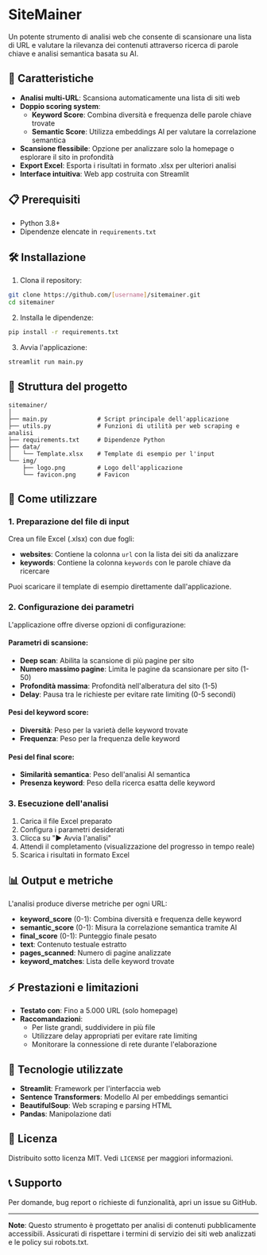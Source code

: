# SiteMainer

Un potente strumento di analisi web che consente di scansionare una lista di URL e valutare la rilevanza dei contenuti attraverso ricerca di parole chiave e analisi semantica basata su AI.

## 🚀 Caratteristiche

- **Analisi multi-URL**: Scansiona automaticamente una lista di siti web
- **Doppio scoring system**:
  - **Keyword Score**: Combina diversità e frequenza delle parole chiave trovate
  - **Semantic Score**: Utilizza embeddings AI per valutare la correlazione semantica
- **Scansione flessibile**: Opzione per analizzare solo la homepage o esplorare il sito in profondità
- **Export Excel**: Esporta i risultati in formato .xlsx per ulteriori analisi
- **Interface intuitiva**: Web app costruita con Streamlit

## 📋 Prerequisiti

- Python 3.8+
- Dipendenze elencate in `requirements.txt`

## 🛠️ Installazione

1. Clona il repository:
```bash
git clone https://github.com/[username]/sitemainer.git
cd sitemainer
```

2. Installa le dipendenze:
```bash
pip install -r requirements.txt
```

3. Avvia l'applicazione:
```bash
streamlit run main.py
```

## 📁 Struttura del progetto

```
sitemainer/
│
├── main.py              # Script principale dell'applicazione
├── utils.py             # Funzioni di utilità per web scraping e analisi
├── requirements.txt     # Dipendenze Python
├── data/
│   └── Template.xlsx    # Template di esempio per l'input
└── img/
    ├── logo.png         # Logo dell'applicazione
    └── favicon.png      # Favicon
```

## 🎯 Come utilizzare

### 1. Preparazione del file di input

Crea un file Excel (.xlsx) con due fogli:

- **websites**: Contiene la colonna `url` con la lista dei siti da analizzare
- **keywords**: Contiene la colonna `keywords` con le parole chiave da ricercare

Puoi scaricare il template di esempio direttamente dall'applicazione.

### 2. Configurazione dei parametri

L'applicazione offre diverse opzioni di configurazione:

#### Parametri di scansione:
- **Deep scan**: Abilita la scansione di più pagine per sito
- **Numero massimo pagine**: Limita le pagine da scansionare per sito (1-50)
- **Profondità massima**: Profondità nell'alberatura del sito (1-5)
- **Delay**: Pausa tra le richieste per evitare rate limiting (0-5 secondi)

#### Pesi del keyword score:
- **Diversità**: Peso per la varietà delle keyword trovate
- **Frequenza**: Peso per la frequenza delle keyword

#### Pesi del final score:
- **Similarità semantica**: Peso dell'analisi AI semantica
- **Presenza keyword**: Peso della ricerca esatta delle keyword

### 3. Esecuzione dell'analisi

1. Carica il file Excel preparato
2. Configura i parametri desiderati
3. Clicca su "▶️ Avvia l'analisi"
4. Attendi il completamento (visualizzazione del progresso in tempo reale)
5. Scarica i risultati in formato Excel

## 📊 Output e metriche

L'analisi produce diverse metriche per ogni URL:

- **keyword_score** (0-1): Combina diversità e frequenza delle keyword
- **semantic_score** (0-1): Misura la correlazione semantica tramite AI
- **final_score** (0-1): Punteggio finale pesato
- **text**: Contenuto testuale estratto
- **pages_scanned**: Numero di pagine analizzate
- **keyword_matches**: Lista delle keyword trovate

## ⚡ Prestazioni e limitazioni

- **Testato con**: Fino a 5.000 URL (solo homepage)
- **Raccomandazioni**: 
  - Per liste grandi, suddividere in più file
  - Utilizzare delay appropriati per evitare rate limiting
  - Monitorare la connessione di rete durante l'elaborazione

## 🧠 Tecnologie utilizzate

- **Streamlit**: Framework per l'interfaccia web
- **Sentence Transformers**: Modello AI per embeddings semantici
- **BeautifulSoup**: Web scraping e parsing HTML
- **Pandas**: Manipolazione dati

## 📝 Licenza

Distribuito sotto licenza MIT. Vedi `LICENSE` per maggiori informazioni.

## 📞 Supporto

Per domande, bug report o richieste di funzionalità, apri un issue su GitHub.

---

**Note**: Questo strumento è progettato per analisi di contenuti pubblicamente accessibili. Assicurati di rispettare i termini di servizio dei siti web analizzati e le policy sui robots.txt.